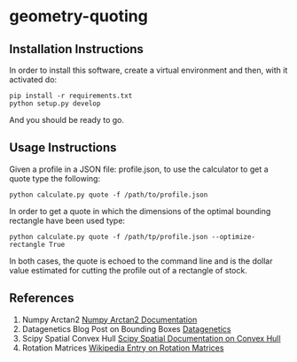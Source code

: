 # geometry-quoting

## Installation Instructions
In order to install this software, create a virtual environment and then, with it activated do:

```
pip install -r requirements.txt
python setup.py develop
```

And you should be ready to go.


## Usage Instructions
Given a profile in a JSON file: profile.json, to use the calculator to get a quote type the following:

```
python calculate.py quote -f /path/to/profile.json
```

In order to get a quote in which the dimensions of the optimal bounding rectangle have been used type:
```
python calculate.py quote -f /path/tp/profile.json --optimize-rectangle True
```

In both cases, the quote is echoed to the command line and is the dollar value estimated for cutting
the profile out of a rectangle of stock.


## References
1. Numpy Arctan2 [Numpy Arctan2 Documentation](http://docs.scipy.org/doc/numpy/reference/generated/numpy.arctan2.html)
2. Datagenetics Blog Post on Bounding Boxes [Datagenetics](http://www.datagenetics.com/blog/march12014/index.html)
3. Scipy Spatial Convex Hull [Scipy Spatial Documentation on Convex Hull](http://scipy.github.io/devdocs/generated/scipy.spatial.ConvexHull.html)
4. Rotation Matrices [Wikipedia Entry on Rotation Matrices](https://en.wikipedia.org/wiki/Rotation_matrix)
